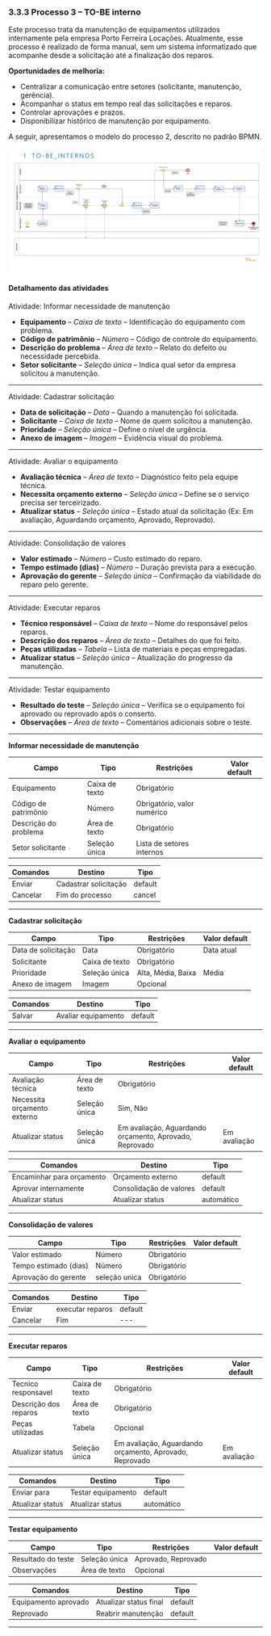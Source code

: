 ### 3.3.3 Processo 3 – TO-BE interno

Este processo trata da manutenção de equipamentos utilizados internamente pela empresa Porto Ferreira Locações. Atualmente, esse processo é realizado de forma manual, sem um sistema informatizado que acompanhe desde a solicitação até a finalização dos reparos.

**Oportunidades de melhoria:**
- Centralizar a comunicação entre setores (solicitante, manutenção, gerência).
- Acompanhar o status em tempo real das solicitações e reparos.
- Controlar  aprovações e prazos.
- Disponibilizar histórico de manutenção por equipamento.

A seguir, apresentamos o modelo do processo 2, descrito no padrão BPMN.

![Exemplo de um Modelo BPMN do PROCESSO 2](../images/to-BE%20INTERNO%20att.png "Modelo BPMN do Processo 2.")


#### Detalhamento das atividades

   Atividade: Informar necessidade de manutenção

- **Equipamento** – *Caixa de texto* – Identificação do equipamento com problema.
- **Código de patrimônio** – *Número* – Código de controle do equipamento.
- **Descrição do problema** – *Área de texto* – Relato do defeito ou necessidade percebida.
- **Setor solicitante** – *Seleção única* – Indica qual setor da empresa solicitou a manutenção.

---

   Atividade: Cadastrar solicitação

- **Data de solicitação** – *Data* – Quando a manutenção foi solicitada.
- **Solicitante** – *Caixa de texto* – Nome de quem solicitou a manutenção.
- **Prioridade** – *Seleção única* – Define o nível de urgência.
- **Anexo de imagem** – *Imagem* – Evidência visual do problema.

---

   Atividade: Avaliar o equipamento

- **Avaliação técnica** – *Área de texto* – Diagnóstico feito pela equipe técnica.
- **Necessita orçamento externo** – *Seleção única* – Define se o serviço precisa ser terceirizado.
- **Atualizar status** – *Seleção única* – Estado atual da solicitação (Ex: Em avaliação, Aguardando orçamento, Aprovado, Reprovado).

---

   Atividade: Consolidação de valores

- **Valor estimado** – *Número* – Custo estimado do reparo.
- **Tempo estimado (dias)** – *Número* – Duração prevista para a execução.
- **Aprovação do gerente** – *Seleção única* – Confirmação da viabilidade do reparo pelo gerente.

---

   Atividade: Executar reparos

- **Técnico responsável** – *Caixa de texto* – Nome do responsável pelos reparos.
- **Descrição dos reparos** – *Área de texto* – Detalhes do que foi feito.
- **Peças utilizadas** – *Tabela* – Lista de materiais e peças empregadas.
- **Atualizar status** – *Seleção única* – Atualização do progresso da manutenção.

---

   Atividade: Testar equipamento

- **Resultado do teste** – *Seleção única* – Verifica se o equipamento foi aprovado ou reprovado após o conserto.
- **Observações** – *Área de texto* – Comentários adicionais sobre o teste.

---

**Informar necessidade de manutenção**

| **Campo**               | **Tipo**        | **Restrições**            | **Valor default** |
|-------------------------|------------------|-----------------------------|--------------------|
| Equipamento             | Caixa de texto   | Obrigatório                 |                    |
| Código de patrimônio    | Número           | Obrigatório, valor numérico |                    |
| Descrição do problema   | Área de texto    | Obrigatório                 |                    |
| Setor solicitante       | Seleção única    | Lista de setores internos   |                    |

| **Comandos**     | **Destino**               | **Tipo**   |
|------------------|----------------------------|------------|
| Enviar           | Cadastrar solicitação      | default    |
| Cancelar         | Fim do processo            | cancel     |

---

**Cadastrar solicitação**

| **Campo**               | **Tipo**          | **Restrições**              | **Valor default** |
|-------------------------|--------------------|-------------------------------|--------------------|
| Data de solicitação     | Data               | Obrigatório                   | Data atual         |
| Solicitante             | Caixa de texto     | Obrigatório                   |                    |
| Prioridade              | Seleção única      | Alta, Média, Baixa            | Média              |
| Anexo de imagem         | Imagem             | Opcional                      |                    |

| **Comandos**     | **Destino**           | **Tipo**   |
|------------------|------------------------|------------|
| Salvar           | Avaliar equipamento    | default    |

---

**Avaliar o equipamento**

| **Campo**                   | **Tipo**         | **Restrições**                         | **Valor default** |
|-----------------------------|------------------|-----------------------------------------|--------------------|
| Avaliação técnica           | Área de texto    | Obrigatório                             |                    |
| Necessita orçamento externo | Seleção única    | Sim, Não                                 |                    |
| Atualizar status            | Seleção única    | Em avaliação, Aguardando orçamento, Aprovado, Reprovado | Em avaliação        |

| **Comandos**                | **Destino**                  | **Tipo**   |
|----------------------------|-------------------------------|------------|
| Encaminhar para orçamento  | Orçamento externo             | default    |
| Aprovar internamente       | Consolidação de valores       | default    |
| Atualizar status           | Atualizar status              | automático |


---

**Consolidação de valores**

| **Campo**           | **Tipo**      | **Restrições**     | **Valor default** |
|---------------------|----------------|----------------------|--------------------|
| Valor estimado       | Número        | Obrigatório         |                    |
| Tempo estimado (dias)| Número        | Obrigatório         |                    |
| Aprovação do gerente | seleção unica | Obrigatório         |                    |

| **Comandos**         | **Destino**         | **Tipo**   |
|----------------------|----------------------|------------|
| Enviar   | executar reparos | default    |
| Cancelar | Fim | --- |

---

**Executar reparos**

| **Campo**            | **Tipo**      | **Restrições**     | **Valor default** |
|----------------------|----------------|----------------------|--------------------|
| Tecnico responsavel | Caixa de texto | Obrigatório |  |
| Descrição dos reparos| Área de texto  | Obrigatório         |                    |
| Peças utilizadas      | Tabela         | Opcional             |                    |
| Atualizar status            | Seleção única    | Em avaliação, Aguardando orçamento, Aprovado, Reprovado | Em avaliação        |

| **Comandos**         | **Destino**         | **Tipo**   |
|----------------------|----------------------|------------|
| Enviar para     | Testar equipamento   | default    |
| Atualizar status           | Atualizar status | automático |

---

**Testar equipamento**

| **Campo**                 | **Tipo**      | **Restrições**     | **Valor default** |
|---------------------------|----------------|----------------------|--------------------|
| Resultado do teste        | Seleção única  | Aprovado, Reprovado |                    |
| Observações               | Área de texto  | Opcional             |                    |

| **Comandos**         | **Destino**                 | **Tipo**   |
|----------------------|------------------------------|------------|
| Equipamento aprovado | Atualizar status final       | default    |
| Reprovado            | Reabrir manutenção           | default    |

---

